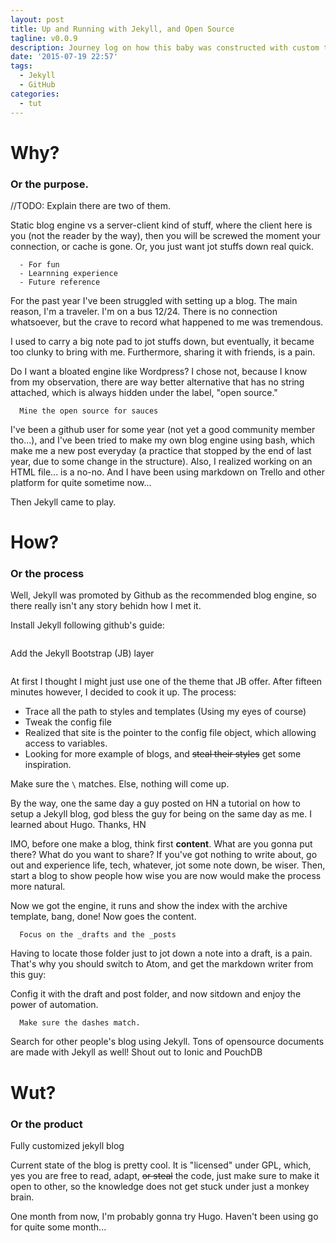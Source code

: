 ```yaml
---
layout: post
title: Up and Running with Jekyll, and Open Source
tagline: v0.0.9
description: Journey log on how this baby was constructed with custom theme, and the damn thing is responsive too!
date: '2015-07-19 22:57'
tags:
  - Jekyll
  - GitHub
categories:
  - tut
---
```


# Why?
### Or the purpose.

//TODO: Explain there are two of them.

Static blog engine vs a server-client kind of stuff, where the client here is you (not the reader by the way), then you will be screwed the moment your connection, or cache is gone. Or, you just want jot stuffs down real quick.


```
  - For fun
  - Learnning experience
  - Future reference
```

For the past year I've been struggled with setting up a blog. The main reason, I'm a traveler. I'm on a bus 12/24. There is no connection whatsoever, but the crave to record what happened to me was tremendous.

I used to carry a big note pad to jot stuffs down, but eventually, it became too clunky to bring with me. Furthermore, sharing it with friends, is a pain.

Do I want a bloated engine like Wordpress? I chose not, because I know from my observation, there are way better alternative that has no string attached, which is always hidden under the label, "open source."

```
  Mine the open source for sauces
```

I've been a github user for some year (not yet a good community member tho...), and I've been tried to make my own blog engine using bash, which make me a new post everyday (a practice that stopped by the end of last year, due to some change in the structure). Also, I realized working on an HTML file... is a no-no. And I have been using markdown on Trello and other platform for quite sometime now...

Then Jekyll came to play.

# How?

### Or the process

Well, Jekyll was promoted by Github as the recommended blog engine, so there really isn't any story behidn how I met it.

Install Jekyll following github's guide:

```

```

Add the Jekyll Bootstrap (JB) layer

```

```

At first I thought I might just use one of the theme that JB offer. After fifteen minutes however, I decided to cook it up. The process:

+ Trace all the path to styles and templates (Using my eyes of course)
+ Tweak the config file
+ Realized that site is the pointer to the config file object, which allowing access to variables.
+ Looking for more example of blogs, and ~~steal their styles~~ get some inspiration.

Make sure the `\` matches. Else, nothing will come up.

By the way, one the same day a guy posted on HN a tutorial on how to setup a Jekyll blog, god bless the guy for being on the same day as me. I learned about Hugo. Thanks, HN

IMO, before one make a blog, think first **content**. What are you gonna put there? What do you want to share? If you've got nothing to write about, go out and experience life, tech, whatever, jot some note down, be wiser. Then, start a blog to show people how wise you are now would make the process more natural.

Now we got the engine, it runs and show the index with the archive template, bang, done! Now goes the content.

```
  Focus on the _drafts and the _posts
```

Having to locate those folder just to jot down a note into a draft, is a pain. That's why you should switch to Atom, and get the markdown writer from this guy:

Config it with the draft and post folder, and now sitdown and enjoy the power of automation.

```
  Make sure the dashes match.
```

Search for other people's blog using Jekyll. Tons of opensource documents are made with Jekyll as well! Shout out to Ionic and PouchDB


# Wut?
### Or the product

Fully customized jekyll blog

Current state of the blog is pretty cool. It is "licensed" under GPL, which, yes you are free to read, adapt, ~~or steal~~ the code, just make sure to make it open to other, so the knowledge does not get stuck under just a monkey brain.

One month from now, I'm probably gonna try Hugo. Haven't been using go for quite some month...
